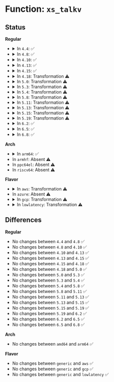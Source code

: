 # Function: <code>xs_talkv</code>

## Status
<b>Regular</b>
<ul>
<li>
<details>
<summary>In <code>4.4</code>: ✅</summary>

```c
void *xs_talkv(struct xenbus_transaction t, enum xsd_sockmsg_type type, const struct kvec *iovec, unsigned int num_vecs, unsigned int *len);
```

**Collision:** Unique Static

**Inline:** No

**Transformation:** False

**Instances:**

```
In drivers/xen/xenbus/xenbus_xs.c (ffffffff814cd280)
Location: drivers/xen/xenbus/xenbus_xs.c:266
Inline: False
Direct callers:
  - drivers/xen/xenbus/xenbus_xs.c:xs_single
  - drivers/xen/xenbus/xenbus_xs.c:xenbus_write
  - drivers/xen/xenbus/xenbus_xs.c:xs_watch
  - drivers/xen/xenbus/xenbus_xs.c:unregister_xenbus_watch
```
**Symbols:**

```
ffffffff814cd280-ffffffff814cd470: xs_talkv (STB_LOCAL)
```
</details>
</li>
<li>
<details>
<summary>In <code>4.8</code>: ✅</summary>

```c
void *xs_talkv(struct xenbus_transaction t, enum xsd_sockmsg_type type, const struct kvec *iovec, unsigned int num_vecs, unsigned int *len);
```

**Collision:** Unique Static

**Inline:** No

**Transformation:** False

**Instances:**

```
In drivers/xen/xenbus/xenbus_xs.c (ffffffff8151ddf0)
Location: drivers/xen/xenbus/xenbus_xs.c:261
Inline: False
Direct callers:
  - drivers/xen/xenbus/xenbus_xs.c:unregister_xenbus_watch
  - drivers/xen/xenbus/xenbus_xs.c:xs_watch
  - drivers/xen/xenbus/xenbus_xs.c:xenbus_write
  - drivers/xen/xenbus/xenbus_xs.c:xs_single
```
**Symbols:**

```
ffffffff8151ddf0-ffffffff8151dfe4: xs_talkv (STB_LOCAL)
```
</details>
</li>
<li>
<details>
<summary>In <code>4.10</code>: ✅</summary>

```c
void *xs_talkv(struct xenbus_transaction t, enum xsd_sockmsg_type type, const struct kvec *iovec, unsigned int num_vecs, unsigned int *len);
```

**Collision:** Unique Static

**Inline:** No

**Transformation:** False

**Instances:**

```
In drivers/xen/xenbus/xenbus_xs.c (ffffffff8154a270)
Location: drivers/xen/xenbus/xenbus_xs.c:261
Inline: False
Direct callers:
  - drivers/xen/xenbus/xenbus_xs.c:unregister_xenbus_watch
  - drivers/xen/xenbus/xenbus_xs.c:xs_watch
  - drivers/xen/xenbus/xenbus_xs.c:xenbus_write
  - drivers/xen/xenbus/xenbus_xs.c:xs_single
```
**Symbols:**

```
ffffffff8154a270-ffffffff8154a464: xs_talkv (STB_LOCAL)
```
</details>
</li>
<li>
<details>
<summary>In <code>4.13</code>: ✅</summary>

```c
void *xs_talkv(struct xenbus_transaction t, enum xsd_sockmsg_type type, const struct kvec *iovec, unsigned int num_vecs, unsigned int *len);
```

**Collision:** Unique Static

**Inline:** No

**Transformation:** False

**Instances:**

```
In drivers/xen/xenbus/xenbus_xs.c (ffffffff8155e9f0)
Location: drivers/xen/xenbus/xenbus_xs.c:293
Inline: False
Direct callers:
  - drivers/xen/xenbus/xenbus_xs.c:unregister_xenbus_watch
  - drivers/xen/xenbus/xenbus_xs.c:xs_watch
  - drivers/xen/xenbus/xenbus_xs.c:xenbus_write
  - drivers/xen/xenbus/xenbus_xs.c:xs_single
```
**Symbols:**

```
ffffffff8155e9f0-ffffffff8155ec88: xs_talkv (STB_LOCAL)
```
</details>
</li>
<li>
<details>
<summary>In <code>4.15</code>: ✅</summary>

```c
void *xs_talkv(struct xenbus_transaction t, enum xsd_sockmsg_type type, const struct kvec *iovec, unsigned int num_vecs, unsigned int *len);
```

**Collision:** Unique Static

**Inline:** No

**Transformation:** False

**Instances:**

```
In drivers/xen/xenbus/xenbus_xs.c (ffffffff815c2d20)
Location: drivers/xen/xenbus/xenbus_xs.c:295
Inline: False
Direct callers:
  - drivers/xen/xenbus/xenbus_xs.c:unregister_xenbus_watch
  - drivers/xen/xenbus/xenbus_xs.c:xs_watch
  - drivers/xen/xenbus/xenbus_xs.c:xenbus_write
  - drivers/xen/xenbus/xenbus_xs.c:xs_single
```
**Symbols:**

```
ffffffff815c2d20-ffffffff815c2fbf: xs_talkv (STB_LOCAL)
```
</details>
</li>
<li>
<details>
<summary>In <code>4.18</code>: Transformation ⚠️</summary>

```c
void *xs_talkv(struct xenbus_transaction t, enum xsd_sockmsg_type type, const struct kvec *iovec, unsigned int num_vecs, unsigned int *len);
```

**Collision:** Unique Static

**Inline:** No

**Transformation:** True

**Instances:**

```
In drivers/xen/xenbus/xenbus_xs.c (0)
Location: drivers/xen/xenbus/xenbus_xs.c:297
Inline: False
Direct callers:
  - drivers/xen/xenbus/xenbus_xs.c:unregister_xenbus_watch
  - drivers/xen/xenbus/xenbus_xs.c:xs_watch
  - drivers/xen/xenbus/xenbus_xs.c:xenbus_write
  - drivers/xen/xenbus/xenbus_xs.c:xs_single
```
**Symbols:**

```
ffffffff815fb3e0-ffffffff815fb656: xs_talkv (STB_LOCAL)
ffffffff815fc69e-ffffffff815fc6cf: xs_talkv.cold.10 (STB_LOCAL)
```
</details>
</li>
<li>
<details>
<summary>In <code>5.0</code>: Transformation ⚠️</summary>

```c
void *xs_talkv(struct xenbus_transaction t, enum xsd_sockmsg_type type, const struct kvec *iovec, unsigned int num_vecs, unsigned int *len);
```

**Collision:** Unique Static

**Inline:** No

**Transformation:** True

**Instances:**

```
In drivers/xen/xenbus/xenbus_xs.c (0)
Location: drivers/xen/xenbus/xenbus_xs.c:297
Inline: False
Direct callers:
  - drivers/xen/xenbus/xenbus_xs.c:unregister_xenbus_watch
  - drivers/xen/xenbus/xenbus_xs.c:xs_watch
  - drivers/xen/xenbus/xenbus_xs.c:xenbus_write
  - drivers/xen/xenbus/xenbus_xs.c:xs_single
```
**Symbols:**

```
ffffffff81616490-ffffffff81616706: xs_talkv (STB_LOCAL)
ffffffff8161774e-ffffffff8161777f: xs_talkv.cold.10 (STB_LOCAL)
```
</details>
</li>
<li>
<details>
<summary>In <code>5.3</code>: Transformation ⚠️</summary>

```c
void *xs_talkv(struct xenbus_transaction t, enum xsd_sockmsg_type type, const struct kvec *iovec, unsigned int num_vecs, unsigned int *len);
```

**Collision:** Unique Static

**Inline:** No

**Transformation:** True

**Instances:**

```
In drivers/xen/xenbus/xenbus_xs.c (0)
Location: drivers/xen/xenbus/xenbus_xs.c:299
Inline: False
Direct callers:
  - drivers/xen/xenbus/xenbus_xs.c:unregister_xenbus_watch
  - drivers/xen/xenbus/xenbus_xs.c:xs_watch
  - drivers/xen/xenbus/xenbus_xs.c:xenbus_write
  - drivers/xen/xenbus/xenbus_xs.c:xs_single
```
**Symbols:**

```
ffffffff8164a100-ffffffff8164a3b3: xs_talkv (STB_LOCAL)
ffffffff8164b3ed-ffffffff8164b41e: xs_talkv.cold (STB_LOCAL)
```
</details>
</li>
<li>
<details>
<summary>In <code>5.4</code>: Transformation ⚠️</summary>

```c
void *xs_talkv(struct xenbus_transaction t, enum xsd_sockmsg_type type, const struct kvec *iovec, unsigned int num_vecs, unsigned int *len);
```

**Collision:** Unique Static

**Inline:** No

**Transformation:** True

**Instances:**

```
In drivers/xen/xenbus/xenbus_xs.c (0)
Location: drivers/xen/xenbus/xenbus_xs.c:302
Inline: False
Direct callers:
  - drivers/xen/xenbus/xenbus_xs.c:unregister_xenbus_watch
  - drivers/xen/xenbus/xenbus_xs.c:xs_watch
  - drivers/xen/xenbus/xenbus_xs.c:xenbus_write
  - drivers/xen/xenbus/xenbus_xs.c:xs_single
```
**Symbols:**

```
ffffffff8166c590-ffffffff8166c843: xs_talkv (STB_LOCAL)
ffffffff8166d87d-ffffffff8166d8ae: xs_talkv.cold (STB_LOCAL)
```
</details>
</li>
<li>
<details>
<summary>In <code>5.8</code>: Transformation ⚠️</summary>

```c
void *xs_talkv(struct xenbus_transaction t, enum xsd_sockmsg_type type, const struct kvec *iovec, unsigned int num_vecs, unsigned int *len);
```

**Collision:** Unique Static

**Inline:** No

**Transformation:** True

**Instances:**

```
In drivers/xen/xenbus/xenbus_xs.c (0)
Location: drivers/xen/xenbus/xenbus_xs.c:302
Inline: False
Direct callers:
  - drivers/xen/xenbus/xenbus_xs.c:xs_unwatch
  - drivers/xen/xenbus/xenbus_xs.c:xs_watch
  - drivers/xen/xenbus/xenbus_xs.c:xenbus_write
  - drivers/xen/xenbus/xenbus_xs.c:xs_single
```
**Symbols:**

```
ffffffff8171c840-ffffffff8171c9d3: xs_talkv (STB_LOCAL)
ffffffff8171dbc9-ffffffff8171dbfa: xs_talkv.cold (STB_LOCAL)
```
</details>
</li>
<li>
<details>
<summary>In <code>5.11</code>: Transformation ⚠️</summary>

```c
void *xs_talkv(struct xenbus_transaction t, enum xsd_sockmsg_type type, const struct kvec *iovec, unsigned int num_vecs, unsigned int *len);
```

**Collision:** Unique Static

**Inline:** No

**Transformation:** True

**Instances:**

```
In drivers/xen/xenbus/xenbus_xs.c (0)
Location: drivers/xen/xenbus/xenbus_xs.c:302
Inline: False
Direct callers:
  - drivers/xen/xenbus/xenbus_xs.c:xs_unwatch
  - drivers/xen/xenbus/xenbus_xs.c:xs_watch
  - drivers/xen/xenbus/xenbus_xs.c:xenbus_write
  - drivers/xen/xenbus/xenbus_xs.c:xs_single
```
**Symbols:**

```
ffffffff81739800-ffffffff81739993: xs_talkv (STB_LOCAL)
ffffffff81c0557a-ffffffff81c055ab: xs_talkv.cold (STB_LOCAL)
```
</details>
</li>
<li>
<details>
<summary>In <code>5.13</code>: Transformation ⚠️</summary>

```c
void *xs_talkv(struct xenbus_transaction t, enum xsd_sockmsg_type type, const struct kvec *iovec, unsigned int num_vecs, unsigned int *len);
```

**Collision:** Unique Static

**Inline:** No

**Transformation:** True

**Instances:**

```
In drivers/xen/xenbus/xenbus_xs.c (0)
Location: drivers/xen/xenbus/xenbus_xs.c:302
Inline: False
Direct callers:
  - drivers/xen/xenbus/xenbus_xs.c:unregister_xenbus_watch
  - drivers/xen/xenbus/xenbus_xs.c:xs_watch
  - drivers/xen/xenbus/xenbus_xs.c:xenbus_write
  - drivers/xen/xenbus/xenbus_xs.c:xs_single
```
**Symbols:**

```
ffffffff8171cfd0-ffffffff8171d2c2: xs_talkv (STB_LOCAL)
ffffffff81bf71df-ffffffff81bf7210: xs_talkv.cold (STB_LOCAL)
```
</details>
</li>
<li>
<details>
<summary>In <code>5.15</code>: Transformation ⚠️</summary>

```c
void *xs_talkv(struct xenbus_transaction t, enum xsd_sockmsg_type type, const struct kvec *iovec, unsigned int num_vecs, unsigned int *len);
```

**Collision:** Unique Static

**Inline:** No

**Transformation:** True

**Instances:**

```
In drivers/xen/xenbus/xenbus_xs.c (0)
Location: drivers/xen/xenbus/xenbus_xs.c:302
Inline: False
Direct callers:
  - drivers/xen/xenbus/xenbus_xs.c:unregister_xenbus_watch
  - drivers/xen/xenbus/xenbus_xs.c:xs_watch
  - drivers/xen/xenbus/xenbus_xs.c:xenbus_write
  - drivers/xen/xenbus/xenbus_xs.c:xs_single
```
**Symbols:**

```
ffffffff8179bd60-ffffffff8179c078: xs_talkv (STB_LOCAL)
ffffffff81cf60eb-ffffffff81cf611c: xs_talkv.cold (STB_LOCAL)
```
</details>
</li>
<li>
<details>
<summary>In <code>5.19</code>: Transformation ⚠️</summary>

```c
void *xs_talkv(struct xenbus_transaction t, enum xsd_sockmsg_type type, const struct kvec *iovec, unsigned int num_vecs, unsigned int *len);
```

**Collision:** Unique Static

**Inline:** No

**Transformation:** True

**Instances:**

```
In drivers/xen/xenbus/xenbus_xs.c (0)
Location: drivers/xen/xenbus/xenbus_xs.c:302
Inline: False
Direct callers:
  - drivers/xen/xenbus/xenbus_xs.c:xs_unwatch
  - drivers/xen/xenbus/xenbus_xs.c:xs_watch
  - drivers/xen/xenbus/xenbus_xs.c:xenbus_write
  - drivers/xen/xenbus/xenbus_xs.c:xs_single
```
**Symbols:**

```
ffffffff818d5390-ffffffff818d56cf: xs_talkv (STB_LOCAL)
ffffffff81ebe1d0-ffffffff81ebe201: xs_talkv.cold (STB_LOCAL)
```
</details>
</li>
<li>
<details>
<summary>In <code>6.2</code>: ✅</summary>

```c
void *xs_talkv(struct xenbus_transaction t, enum xsd_sockmsg_type type, const struct kvec *iovec, unsigned int num_vecs, unsigned int *len);
```

**Collision:** Unique Static

**Inline:** No

**Transformation:** False

**Instances:**

```
In drivers/xen/xenbus/xenbus_xs.c (ffffffff81a27730)
Location: drivers/xen/xenbus/xenbus_xs.c:302
Inline: False
Direct callers:
  - drivers/xen/xenbus/xenbus_xs.c:xs_unwatch
  - drivers/xen/xenbus/xenbus_xs.c:xs_watch
  - drivers/xen/xenbus/xenbus_xs.c:xenbus_write
  - drivers/xen/xenbus/xenbus_xs.c:xs_single
```
**Symbols:**

```
ffffffff81a27730-ffffffff81a27a95: xs_talkv (STB_LOCAL)
```
</details>
</li>
<li>
<details>
<summary>In <code>6.5</code>: ✅</summary>

```c
void *xs_talkv(struct xenbus_transaction t, enum xsd_sockmsg_type type, const struct kvec *iovec, unsigned int num_vecs, unsigned int *len);
```

**Collision:** Unique Static

**Inline:** No

**Transformation:** False

**Instances:**

```
In drivers/xen/xenbus/xenbus_xs.c (ffffffff81a70e50)
Location: drivers/xen/xenbus/xenbus_xs.c:302
Inline: False
Direct callers:
  - drivers/xen/xenbus/xenbus_xs.c:xs_unwatch
  - drivers/xen/xenbus/xenbus_xs.c:xs_watch
  - drivers/xen/xenbus/xenbus_xs.c:xenbus_write
  - drivers/xen/xenbus/xenbus_xs.c:xs_single
```
**Symbols:**

```
ffffffff81a70e50-ffffffff81a71195: xs_talkv (STB_LOCAL)
```
</details>
</li>
<li>
<details>
<summary>In <code>6.8</code>: ✅</summary>

```c
void *xs_talkv(struct xenbus_transaction t, enum xsd_sockmsg_type type, const struct kvec *iovec, unsigned int num_vecs, unsigned int *len);
```

**Collision:** Unique Static

**Inline:** No

**Transformation:** False

**Instances:**

```
In drivers/xen/xenbus/xenbus_xs.c (ffffffff81ac2f80)
Location: drivers/xen/xenbus/xenbus_xs.c:302
Inline: False
Direct callers:
  - drivers/xen/xenbus/xenbus_xs.c:xs_unwatch
  - drivers/xen/xenbus/xenbus_xs.c:xs_watch
  - drivers/xen/xenbus/xenbus_xs.c:xenbus_write
  - drivers/xen/xenbus/xenbus_xs.c:xs_single
```
**Symbols:**

```
ffffffff81ac2f80-ffffffff81ac32f2: xs_talkv (STB_LOCAL)
```
</details>
</li>
</ul>
<b>Arch</b>
<ul>
<li>
<details>
<summary>In <code>arm64</code>: ✅</summary>

```c
void *xs_talkv(struct xenbus_transaction t, enum xsd_sockmsg_type type, const struct kvec *iovec, unsigned int num_vecs, unsigned int *len);
```

**Collision:** Unique Static

**Inline:** No

**Transformation:** False

**Instances:**

```
In drivers/xen/xenbus/xenbus_xs.c (ffff800010836be0)
Location: drivers/xen/xenbus/xenbus_xs.c:302
Inline: False
Direct callers:
  - drivers/xen/xenbus/xenbus_xs.c:unregister_xenbus_watch
  - drivers/xen/xenbus/xenbus_xs.c:xs_watch
  - drivers/xen/xenbus/xenbus_xs.c:xenbus_write
  - drivers/xen/xenbus/xenbus_xs.c:xs_single
```
**Symbols:**

```
ffff800010836be0-ffff800010836ec4: xs_talkv (STB_LOCAL)
```
</details>
</li>
<li>
In <code>armhf</code>: Absent ⚠️
</li>
<li>
In <code>ppc64el</code>: Absent ⚠️
</li>
<li>
In <code>riscv64</code>: Absent ⚠️
</li>
</ul>
<b>Flavor</b>
<ul>
<li>
<details>
<summary>In <code>aws</code>: Transformation ⚠️</summary>

```c
void *xs_talkv(struct xenbus_transaction t, enum xsd_sockmsg_type type, const struct kvec *iovec, unsigned int num_vecs, unsigned int *len);
```

**Collision:** Unique Static

**Inline:** No

**Transformation:** True

**Instances:**

```
In drivers/xen/xenbus/xenbus_xs.c (0)
Location: drivers/xen/xenbus/xenbus_xs.c:302
Inline: False
Direct callers:
  - drivers/xen/xenbus/xenbus_xs.c:unregister_xenbus_watch
  - drivers/xen/xenbus/xenbus_xs.c:xs_watch
  - drivers/xen/xenbus/xenbus_xs.c:xenbus_write
  - drivers/xen/xenbus/xenbus_xs.c:xs_single
```
**Symbols:**

```
ffffffff81632400-ffffffff816326b3: xs_talkv (STB_LOCAL)
ffffffff816336ed-ffffffff8163371e: xs_talkv.cold (STB_LOCAL)
```
</details>
</li>
<li>
In <code>azure</code>: Absent ⚠️
</li>
<li>
<details>
<summary>In <code>gcp</code>: Transformation ⚠️</summary>

```c
void *xs_talkv(struct xenbus_transaction t, enum xsd_sockmsg_type type, const struct kvec *iovec, unsigned int num_vecs, unsigned int *len);
```

**Collision:** Unique Static

**Inline:** No

**Transformation:** True

**Instances:**

```
In drivers/xen/xenbus/xenbus_xs.c (0)
Location: drivers/xen/xenbus/xenbus_xs.c:302
Inline: False
Direct callers:
  - drivers/xen/xenbus/xenbus_xs.c:unregister_xenbus_watch
  - drivers/xen/xenbus/xenbus_xs.c:xs_watch
  - drivers/xen/xenbus/xenbus_xs.c:xenbus_write
  - drivers/xen/xenbus/xenbus_xs.c:xs_single
```
**Symbols:**

```
ffffffff816603d0-ffffffff81660683: xs_talkv (STB_LOCAL)
ffffffff816616bd-ffffffff816616ee: xs_talkv.cold (STB_LOCAL)
```
</details>
</li>
<li>
<details>
<summary>In <code>lowlatency</code>: Transformation ⚠️</summary>

```c
void *xs_talkv(struct xenbus_transaction t, enum xsd_sockmsg_type type, const struct kvec *iovec, unsigned int num_vecs, unsigned int *len);
```

**Collision:** Unique Static

**Inline:** No

**Transformation:** True

**Instances:**

```
In drivers/xen/xenbus/xenbus_xs.c (0)
Location: drivers/xen/xenbus/xenbus_xs.c:302
Inline: False
Direct callers:
  - drivers/xen/xenbus/xenbus_xs.c:unregister_xenbus_watch
  - drivers/xen/xenbus/xenbus_xs.c:xs_watch
  - drivers/xen/xenbus/xenbus_xs.c:xenbus_write
  - drivers/xen/xenbus/xenbus_xs.c:xs_single
```
**Symbols:**

```
ffffffff8167a9c0-ffffffff8167ac70: xs_talkv (STB_LOCAL)
ffffffff8167bc8d-ffffffff8167bcbe: xs_talkv.cold (STB_LOCAL)
```
</details>
</li>
</ul>

## Differences
<b>Regular</b>
<ul>
<li>
No changes between <code>4.4</code> and <code>4.8</code> ✅
</li>
<li>
No changes between <code>4.8</code> and <code>4.10</code> ✅
</li>
<li>
No changes between <code>4.10</code> and <code>4.13</code> ✅
</li>
<li>
No changes between <code>4.13</code> and <code>4.15</code> ✅
</li>
<li>
No changes between <code>4.15</code> and <code>4.18</code> ✅
</li>
<li>
No changes between <code>4.18</code> and <code>5.0</code> ✅
</li>
<li>
No changes between <code>5.0</code> and <code>5.3</code> ✅
</li>
<li>
No changes between <code>5.3</code> and <code>5.4</code> ✅
</li>
<li>
No changes between <code>5.4</code> and <code>5.8</code> ✅
</li>
<li>
No changes between <code>5.8</code> and <code>5.11</code> ✅
</li>
<li>
No changes between <code>5.11</code> and <code>5.13</code> ✅
</li>
<li>
No changes between <code>5.13</code> and <code>5.15</code> ✅
</li>
<li>
No changes between <code>5.15</code> and <code>5.19</code> ✅
</li>
<li>
No changes between <code>5.19</code> and <code>6.2</code> ✅
</li>
<li>
No changes between <code>6.2</code> and <code>6.5</code> ✅
</li>
<li>
No changes between <code>6.5</code> and <code>6.8</code> ✅
</li>
</ul>
<b>Arch</b>
<ul>
<li>
No changes between <code>amd64</code> and <code>arm64</code> ✅
</li>
</ul>
<b>Flavor</b>
<ul>
<li>
No changes between <code>generic</code> and <code>aws</code> ✅
</li>
<li>
No changes between <code>generic</code> and <code>gcp</code> ✅
</li>
<li>
No changes between <code>generic</code> and <code>lowlatency</code> ✅
</li>
</ul>
